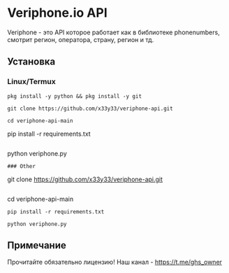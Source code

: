 # Veriphone.io API
Veriphone - это API которое работает как в библиотеке phonenumbers, смотрит регион, оператора, страну, регион и тд.

## Установка
### Linux/Termux
```
pkg install -y python && pkg install -y git
```
```
git clone https://github.com/x33y33/veriphone-api.git
```
```
cd veriphone-api-main
```
pip install -r requirements.txt
```
```
python veriphone.py
```
### Other
```
git clone https://github.com/x33y33/veriphone-api.git
```
```
cd veriphone-api-main
```
pip install -r requirements.txt
```
```
python veriphone.py
```
## Примечание
Прочитайте обязательно лицензию! Наш канал - https://t.me/ghs_owner
